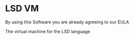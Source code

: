 # LSD VM

By using this Software you are already agreeing to our EULA

The virtual machine for the LSD language 

